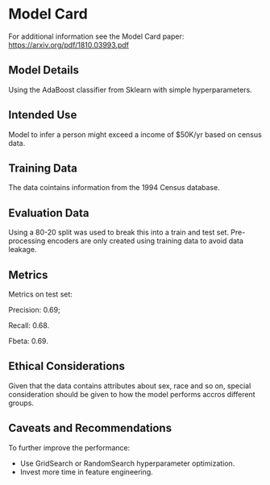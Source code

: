 # Model Card

For additional information see the Model Card paper: https://arxiv.org/pdf/1810.03993.pdf

## Model Details

Using the AdaBoost classifier from Sklearn with simple hyperparameters.

## Intended Use

Model to infer a person might exceed a income of $50K/yr based on census data.

## Training Data

The data cointains information from the 1994 Census database.

## Evaluation Data

Using a 80-20 split was used to break this into a train and test set. Pre-processing encoders are only created using training data to avoid data leakage.

## Metrics

Metrics on test set: 

Precision: 0.69; 

Recall: 0.68.

Fbeta: 0.69.

## Ethical Considerations

Given that the data contains attributes about sex, race and so on, special consideration should be given to how the model
performs accros different groups.

## Caveats and Recommendations

To further improve the performance:

* Use GridSearch or RandomSearch hyperparameter optimization.
* Invest more time in feature engineering.
